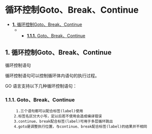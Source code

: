 # 循环控制Goto、Break、Continue

* [**1.** 循环控制Goto、Break、Continue](xun-huan-kong-zhi-gotobreakcontinue.md#循环控制goto、break、continue)
  * * [**1.1.1.** Goto、Break、Continue](xun-huan-kong-zhi-gotobreakcontinue.md#goto、break、continue)

## 1. 循环控制Goto、Break、Continue <a id="&#x5FAA;&#x73AF;&#x63A7;&#x5236;goto&#x3001;break&#x3001;continue"></a>

循环控制语句

循环控制语句可以控制循环体内语句的执行过程。

GO 语言支持以下几种循环控制语句：

### 1.1.1. Goto、Break、Continue <a id="goto&#x3001;break&#x3001;continue"></a>

```text
     1.三个语句都可以配合标签(label)使用
    2.标签名区分大小写，定以后若不使用会造成编译错误
    3.continue、break配合标签(label)可用于多层循环跳出
    4.goto是调整执行位置，与continue、break配合标签(label)的结果并不相同
```

